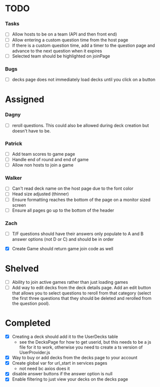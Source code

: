 
# TODO
### Tasks
- [ ] Allow hosts to be on a team (API and then front end)
- [ ] Allow entering a custom question time from the host page
- [ ] If there is a custom question time, add a timer to the question page and advance to the next question when it expires
- [ ] Selected team should be highlighted on joinPage

### Bugs
- [ ] decks page does not immediately load decks until you click on a button

# Assigned

### Dagny
- [ ] reroll questions. This could also be allowed during deck creation but doesn't have to be. 

### Patrick
- [ ] Add team scores to game page
- [ ] Handle end of round and end of game
- [ ] Allow non hosts to join a game

### Walker
- [ ] Can't read deck name on the host page due to the font color
- [ ] Head size adjusted (thinner)
- [ ] Ensure formatting reaches the bottom of the page on a monitor sized screen
- [ ] Ensure all pages go up to the bottom of the header

### Zach
- [ ] T/F questions should have their answers only populate to A and B answer options (not D or C) and should be in order
- [x] Create Game should return game join code as well


# Shelved
- [ ] Ability to join active games rather than just loading games
- [ ] Add way to edit decks from the deck details page. Add an edit button that allows you to select questions to reroll from that category (select the first three questions that they should be deleted and rerolled from the question pool).

# Completed
- [x] Creating a deck should add it to the UserDecks table
    - see the DecksPage for how to get userid, but this needs to be a js file for it to work, otherwise you need to create a ts version of UserProvider.js
 - [x] Way to buy or add decks from the decks page to your account
 - [x] Create global var for url_start in services pages
    - not need bc axios does it
- [x] disable answer buttons if the answer option is null
- [x] Enable filtering to just view your decks on the decks page
